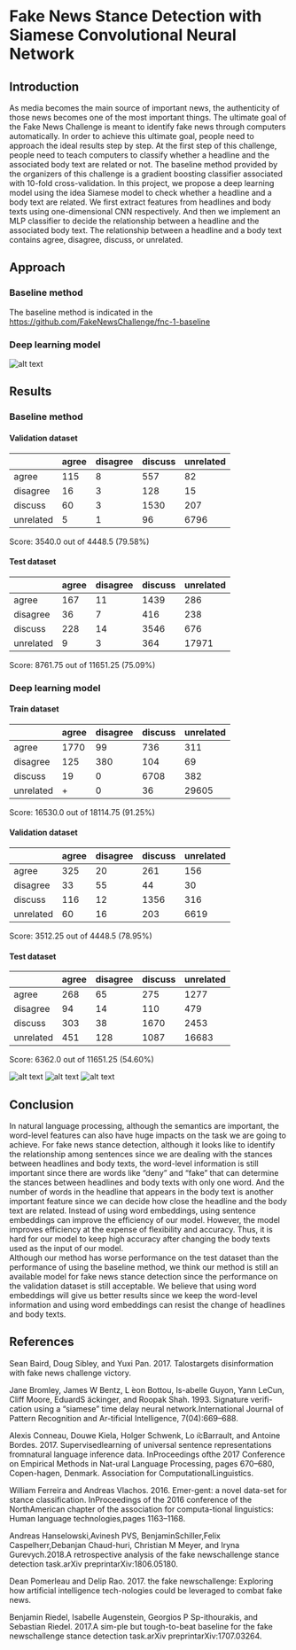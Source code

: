 # Fake News Stance Detection with Siamese Convolutional Neural Network

## Introduction

As media becomes the main source of important news, the authenticity of those news becomes one of the most important things. The ultimate goal of the Fake News Challenge is meant to identify fake news through computers automatically. In order to achieve this ultimate goal, people need to approach the ideal results step by step. At the first step of this challenge, people need to teach computers to classify whether a headline and the associated body text are related or not. The baseline method provided by the organizers of this challenge is a gradient boosting classifier associated with 10-fold cross-validation. In this project, we propose a deep learning model using the idea Siamese model to check whether a headline and a body text are related. We first extract features from headlines and body texts using one-dimensional CNN respectively. And then we implement an MLP classifier to decide the relationship between a headline and the associated body text. The relationship between a headline and a body text contains agree, disagree, discuss, or unrelated. 

## Approach
### Baseline method

The baseline method is indicated in the https://github.com/FakeNewsChallenge/fnc-1-baseline

### Deep learning model 

![alt text](./report/images/Siamese.jpg "Details of model")


## Results

### Baseline method 

#### Validation dataset

|               | agree         | disagree      | discuss       | unrelated     |
|-----------    |-------        |----------     |---------      |-----------    |
|   agree       |    115        |     8         |    557        |    82         |
| disagree      |    16         |     3         |    128        |    15         |
|  discuss      |    60         |     3         |    1530       |    207        |
| unrelated     |    5          |     1         |    96         |    6796       |

Score: 3540.0 out of 4448.5	(79.58%)


#### Test dataset
|               | agree         | disagree      | discuss       | unrelated     |
|-----------    |-------        |----------     |---------      |-----------    |
|   agree       |    167        |     11        |   1439        |   286         |
| disagree      |    36         |     7         |   416         |   238         |
|  discuss      |    228        |     14        |   3546        |   676         |
| unrelated     |    9          |     3         |   364         |   17971       |

Score: 8761.75 out of 11651.25     (75.09%)

### Deep learning model

#### Train dataset
|               | agree         | disagree      | discuss       | unrelated     |
|-----------    |-------        |----------     |---------      |-----------    |
|   agree       |    1770       |     99        |    736        |    311        |
| disagree      |    125        |     380       |    104        |    69         |
|  discuss      |    19         |     0         |    6708       |    382        |
| unrelated     |    +          |     0         |    36         |    29605      |

Score: 16530.0 out of 18114.75	(91.25%)


#### Validation dataset

|               | agree         | disagree      | discuss       | unrelated     |
|-----------    |-------        |----------     |---------      |-----------    |
|   agree       |    325        |     20        |    261        |    156        |
| disagree      |    33         |     55        |    44         |    30         |
|  discuss      |    116        |     12        |    1356       |    316        |
| unrelated     |    60         |     16        |    203        |    6619       |

Score: 3512.25 out of 4448.5	(78.95%)


#### Test dataset
|               | agree         | disagree      | discuss       | unrelated     |
|-----------    |-------        |----------     |---------      |-----------    |
|   agree       |    268        |     65        |   275         |   1277        |
| disagree      |    94         |     14        |   110         |   479         |
|  discuss      |    303        |     38        |   1670        |   2453        |
| unrelated     |    451        |     128       |   1087        |   16683       |

Score: 6362.0 out of 11651.25      (54.60%)

![alt text](./report/images/relative%20scores.png)
![alt text](./report/images/valid_score12.png )
![alt text](./report/images/test_score12.png )

## Conclusion
In natural language processing, although the semantics are important, the word-level features can also have huge impacts on the task we are going to achieve. For fake news stance detection, although it looks like to identify the relationship among sentences since we are dealing with the stances between headlines and body texts, the word-level information is still important since there are words like “deny” and “fake” that can determine the stances between headlines and body texts with only one word. And the number of words in the headline that appears in the body text is another important feature since we can decide how close the headline and the body text are related. Instead of using word embeddings, using sentence embeddings can improve the efficiency of our model. However, the model improves efficiency at the expense of flexibility and accuracy. Thus, it is hard for our model to keep high accuracy after changing the body texts used as the input of our model. <br /> 
Although our method has worse performance on the test dataset than the performance of using the baseline method, we think our method is still an available model for fake news stance detection since the performance on the validation dataset is still acceptable. We believe that using word embeddings will give us better results since we keep the word-level information and using word embeddings can resist the change of headlines and body texts. 

## References
Sean Baird, Doug Sibley, and Yuxi Pan. 2017.   Talostargets disinformation with fake news challenge victory. <br /> 

Jane  Bromley,   James  W  Bentz,   L ́eon  Bottou,   Is-abelle  Guyon,  Yann  LeCun,  Cliff  Moore,  EduardS ̈ackinger, and Roopak Shah. 1993. Signature verifi-cation using a “siamese” time delay neural network.International Journal of Pattern Recognition and Ar-tificial Intelligence, 7(04):669–688. <br />

Alexis Conneau, Douwe Kiela, Holger Schwenk, Lo ̈ıcBarrault,  and  Antoine  Bordes.  2017.    Supervisedlearning of universal sentence representations fromnatural language inference data.  InProceedings ofthe 2017 Conference on Empirical Methods in Nat-ural Language Processing, pages 670–680, Copen-hagen,   Denmark.  Association  for  ComputationalLinguistics. <br />

William  Ferreira  and  Andreas  Vlachos.  2016.   Emer-gent:  a novel data-set for stance classification.   InProceedings  of  the  2016  conference  of  the  NorthAmerican  chapter  of  the  association  for  computa-tional  linguistics:   Human  language  technologies,pages 1163–1168. <br />

Andreas    Hanselowski,Avinesh    PVS,    BenjaminSchiller,Felix    Caspelherr,Debanjan    Chaud-huri,   Christian   M   Meyer,   and   Iryna   Gurevych.2018.A  retrospective  analysis  of  the  fake  newschallenge  stance  detection  task.arXiv  preprintarXiv:1806.05180. <br />

Dean Pomerleau and Delip Rao. 2017.  the fake newschallenge: Exploring how artificial intelligence tech-nologies could be leveraged to combat fake news. <br />

Benjamin Riedel, Isabelle Augenstein, Georgios P Sp-ithourakis,  and  Sebastian  Riedel.  2017.A  sim-ple  but  tough-to-beat  baseline  for  the  fake  newschallenge  stance  detection  task.arXiv  preprintarXiv:1707.03264. 




